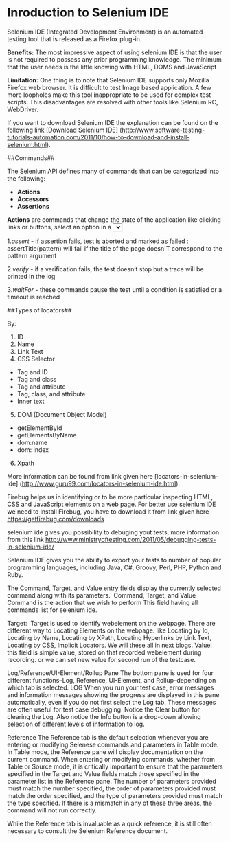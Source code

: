 # Inroduction to Selenium IDE



Selenium IDE (Integrated Development Environment) is an automated testing tool that is released as a Firefox plug-in.

**Benefits:** The most impressive aspect of using selenium IDE is that the user is not required to possess any prior programming knowledge. The minimum that the user needs is the little knowing with HTML, DOMS and JavaScript

**Limitation:** One thing is to note that Selenium IDE supports only Mozilla Firefox web browser. It is difficult to test Image based application. A few more loopholes make this tool inappropriate to be used for complex test scripts. This disadvantages are resolved with other tools like Selenium RC, WebDriver.

If you want to download Selenium IDE  the explanation can be found on the following link [Download Selenium IDE]
(http://www.software-testing-tutorials-automation.com/2011/10/how-to-download-and-install-selenium.html).


##Commands##


The Selenium API defines many of commands that can be categorized into the following:
- **Actions**
- **Accessors**
- **Assertions**

**Actions** are commands that change the state of the application like clicking links or buttons, select an option in a <select> or type a character sequence in a given
textbox
**Accessors** inspect the state of the application and store values in variables
**Assertions** come in three ways

1.*assert* - if assertion fails, test is aborted and marked as failed : assertTitle(pattern) will fail if the title of the page doesn'T correspond to the pattern argument

2.*verify* - if a verification fails, the test doesn’t stop but a trace will be printed in the log

3.*waitFor* - these commands pause the test until a condition is satisfied or a
timeout is reached

##Types of locators##


By:
   1. ID
2. Name
3. Link Text
4. CSS Selector
* Tag and ID
* Tag and class
* Tag and attribute
* Tag, class, and attribute
* Inner text
5. DOM (Document Object Model)
* getElementById
* getElementsByName
* dom:name
* dom: index
6. Xpath

More information can be found from link given here [locators-in-selenium-ide] (http://www.guru99.com/locators-in-selenium-ide.html).






Firebug  helps us in identifying or to be more particular inspecting HTML, CSS and JavaScript elements on a web page. For better use selenium IDE we need to install Firebug, you have to download it from link given here https://getfirebug.com/downloads

selenium ide gives you possibility to debuging yout tests, more information from this link http://www.ministryoftesting.com/2011/05/debugging-tests-in-selenium-ide/

Selenium IDE gives you the ability to export your tests to number of popular programming languages,  including Java, C#, Groovy, Perl, PHP, Python and Ruby.





The Command, Target, and Value entry fields display the currently selected command along with its parameters. 
Command, Target, and Value
Command is the action that we wish to perform This field having all commands list for selenium ide.


Target:  Target is used to identify webelement on the webpage. There are different way to Locating Elements on the webpage. like Locating by Id, Locating by Name, Locating by XPath, Locating Hyperlinks by Link Text, Locating by CSS, Implicit Locators. We will these all in next blogs.
Value: this field is simple value, stored on that recorded webelement during recording. or we can set new value for second run of the testcase.


Log/Reference/UI-Element/Rollup Pane
The bottom pane is used for four different functions–Log, Reference, UI-Element, and Rollup–depending on which tab is selected.
LOG
When you run your test case, error messages and information messages showing the progress are displayed in this pane automatically, even if you do not first select the Log tab. These messages are often useful for test case debugging. Notice the Clear button for clearing the Log. Also notice the Info button is a drop-down allowing selection of different levels of information to log.

Reference
The Reference tab is the default selection whenever you are entering or modifying Selenese commands and parameters in Table mode. In Table mode, the Reference pane will display documentation on the current command. When entering or modifying commands, whether from Table or Source mode, it is critically important to ensure that the parameters specified in the Target and Value fields match those specified in the parameter list in the Reference pane. The number of parameters provided must match the number specified, the order of parameters provided must match the order specified, and the type of parameters provided must match the type specified. If there is a mismatch in any of these three areas, the command will not run correctly.

While the Reference tab is invaluable as a quick reference, it is still often necessary to consult the Selenium Reference document.

